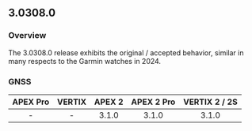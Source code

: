 ## 3.0308.0

### Overview

The 3.0308.0 release exhibits the original / accepted behavior, similar in many respects to the Garmin watches in 2024.



### GNSS

| APEX Pro | VERTIX | APEX 2 | APEX 2 Pro | VERTIX 2 / 2S |
| :------: | :----: | :----: | :--------: | :-----------: |
|    -     |   -    | 3.1.0  |   3.1.0    |     3.1.0     |

